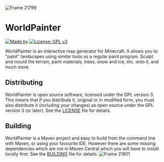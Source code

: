 ![Frame 21799](https://github.com/M-U-C-K-A/WorldPainter/assets/96072629/41ebb073-3513-466a-8a15-3ab3770ef1f5)
# WorldPainter
[![Made by](https://img.shields.io/badge/Made%20by-Captain--Chaos-blueviolet)](https://github.com/Captain-Chaos)
[![License: GPL v3](https://img.shields.io/badge/License-GPL%20v3-blue.svg)](https://www.gnu.org/licenses/gpl-3.0)

WorldPainter is an interactive map generator for Minecraft. It allows you to "paint" landscapes using similar tools as a regular paint program. Sculpt and mould the terrain, paint materials, trees, snow and ice, etc. onto it, and much more.

## Distributing

WorldPainter is open source software, licensed under the GPL version 3. This means that if you distribute it, original or in modified form, you must also distribute it (including your changes) as open source under the GPL version 3 (or later). See the [LICENSE](LICENSE) file for details.

## Building

WorldPainter is a Maven project and easy to build from the command line with Maven, or using your favourite IDE. However there are some missing dependencies which are not in Maven Central which you will have to install locally first. See the [BUILDING](BUILDING.md) file for details.
![Frame 21801](https://github.com/M-U-C-K-A/WorldPainter/assets/96072629/a952b93b-27f0-4178-a075-2e38d12b823f)

